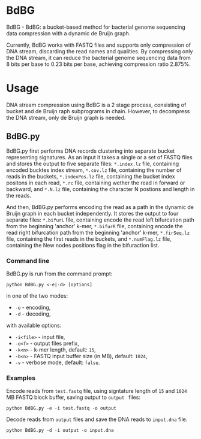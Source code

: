 # BdBG
BdBG - BdBG: a bucket-based method for bacterial genome sequencing data compression with a dynamic de Bruijn graph.

Currently, BdBG works with FASTQ files and supports only compression of DNA stream, discarding the read names and qualities. By compressing only the DNA stream, it can reduce the bacterial genome sequencing data from 8 bits per base to 0.23 bits per base, achieving compression ratio 2.875%.


# Usage

DNA stream compression using BdBG is a 2 stage process, consisting of bucket and de Bruijn raph subprograms in chain. However, to decompress the DNA stream, only de Bruijn graph is needed.

## BdBG.py

BdBG.py first performs DNA records clustering into separate bucket representing signatures. As an input it takes a single or a set of FASTQ files and stores the output to five separate files: `*.index.lz` file, containing encoded bucktes index stream, `*.cov.lz` file, containing the number of reads in the buckets, `*.indexPos.lz` file, containing the bucket index positons in each read, `*.rc` file, containing wether the read in forward or backward, and `*.N.lz` file, containing the character N postions and length in the reads.

And then, BdBG.py performs encoding the read as a path in the dynamic de Bruijn graph in each bucket independently. It stores the output to four separate files: `*.bifurL` file, containing encode the read left bifurcation path from the beginning 'anchor' k-mer, `*.bifurR` file, containing encode the read right bifurcation path from the beginning 'anchor' k-mer, `*.firSeq.lz` file, containing the first reads in the buckets, and `*.numFlag.lz` file, containing the New nodes positions flag in the bifuraction list.

### Command line
BdBG.py is run from the command prompt:

    python BdBG.py <-e|-d> [options]

in one of the two modes:
* `-e` - encoding,
* `-d` - decoding,

with available options:
* `-i<file>` - input file,
* `-o<f>` - output files prefix,
* `-k<n>` - k-mer length, default: `15`,
* `-b<n>` - FASTQ input buffer size (in MB), default: `1024`,
* `-v` - verbose mode, default: `false`.


### Examples
Encode reads from `test.fastq` file, using signtature length of `15` and `1024` MB FASTQ block buffer, saving output to `output ` files:

    python BdBG.py -e -i test.fastq -o output 
    
Decode reads from `output` files and save the DNA reads to `input.dna` file.

    python BdBG.py -d -i output -o input.dna

